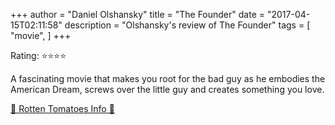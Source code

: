 +++
author = "Daniel Olshansky"
title = "The Founder"
date = "2017-04-15T02:11:58"
description = "Olshansky's review of The Founder"
tags = [
    "movie",
]
+++

Rating: ⭐⭐⭐⭐

A fascinating movie that makes you root for the bad guy as he embodies the American Dream, screws over the little guy and creates something you love.

[🍅 Rotten Tomatoes Info 🍅](https://www.rottentomatoes.com//m/the_founder)